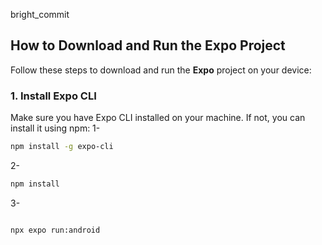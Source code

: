 bright_commit
## How to Download and Run the Expo Project

Follow these steps to download and run the **Expo** project on your device:

### 1. Install Expo CLI
Make sure you have Expo CLI installed on your machine. If not, you can install it using npm:
1-
```bash
npm install -g expo-cli
```

2-
```bash
npm install
 ```

3-
```bash

npx expo run:android 
```

